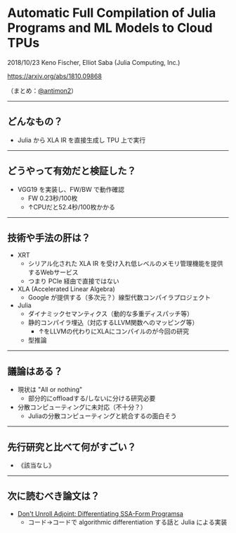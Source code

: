 Automatic Full Compilation of Julia Programs and ML Models to Cloud TPUs
===

2018/10/23 Keno Fischer, Elliot Saba (Julia Computing, Inc.)

https://arxiv.org/abs/1810.09868

（まとめ：[@antimon2](https://github.com/antimon2)）

---

## どんなもの？

+ Julia から XLA IR を直接生成し TPU 上で実行

---

## どうやって有効だと検証した？

+ VGG19 を実装し、FW/BW で動作確認
    + FW 0.23秒/100枚
    + ↑CPUだと52.4秒/100枚かかる

---

## 技術や手法の肝は？

+ XRT
    + シリアル化された XLA IR を受け入れ低レベルのメモリ管理機能を提供するWebサービス
    + つまり PCIe 経由で直接ではない
+ XLA (Accelerated Linear Algebra) 
    + Google が提供する（多次元？）線型代数コンパイラプロジェクト
+ Julia
    + ダイナミックセマンティクス（動的な多重ディスパッチ等）
    + 静的コンパイラ埋込（対応するLLVM関数へのマッピング等）
        + ↑をLLVMの代わりにXLAにコンパイルのが今回の研究
    + 型推論

---

## 議論はある？

+ 現状は "All or nothing"
    + 部分的にoffloadする/しないに分ける研究必要
+ 分散コンピューティングに未対応（不十分？）
    + Juliaの分散コンピューティングと統合するの面白そう

---

## 先行研究と比べて何がすごい？

+ 《該当なし》

---

## 次に読むべき論文は？

+ [Don't Unroll Adjoint: Differentiating SSA-Form Programsa](https://arxiv.org/abs/1810.07951)
    + コード→コードで algorithmic differentiation する話と Julia による実装
